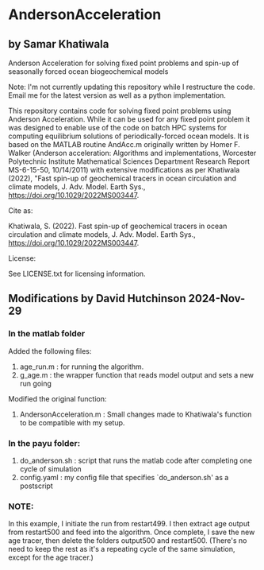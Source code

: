 # AndersonAcceleration
## by Samar Khatiwala
Anderson Acceleration for solving fixed point problems and spin-up of seasonally forced ocean biogeochemical models

Note: I'm not currently updating this repository while I restructure the code. Email me for the latest version as well as a python implementation.

This repository contains code for solving fixed point problems using Anderson Acceleration. While it can be used for 
any fixed point problem it was designed to enable use of the code on batch HPC systems for computing equilibrium solutions 
of periodically-forced ocean models. It is based on the MATLAB routine AndAcc.m originally written by Homer F. Walker 
(Anderson acceleration: Algorithms and implementations, Worcester Polytechnic Institute Mathematical Sciences Department 
Research Report MS-6-15-50, 10/14/2011) with extensive modifications as per Khatiwala (2022), "Fast spin-up of geochemical 
tracers in ocean circulation and climate models, J. Adv. Model. Earth Sys., https://doi.org/10.1029/2022MS003447.

Cite as:

Khatiwala, S. (2022). Fast spin-up of geochemical tracers in ocean circulation and climate models, 
J. Adv. Model. Earth Sys., https://doi.org/10.1029/2022MS003447.

License:

See LICENSE.txt for licensing information.

## Modifications by David Hutchinson 2024-Nov-29

### In the matlab folder
Added the following files:
1. age_run.m : for running the algorithm.
2. g_age.m : the wrapper function that reads model output and sets a new run going

Modified the original function:
1. AndersonAcceleration.m : Small changes made to Khatiwala's function to be compatible with my setup.

### In the payu folder:
1. do_anderson.sh : script that runs the matlab code after completing one cycle of simulation
2. config.yaml : my config file that specifies `do_anderson.sh' as a postscript

### NOTE:

In this example, I initiate the run from restart499. I then extract age output from restart500 and feed into the algorithm. Once complete, I save the new age tracer, then delete the folders output500 and restart500. (There's no need to keep the rest as it's a repeating cycle of the same simulation, except for the age tracer.)
